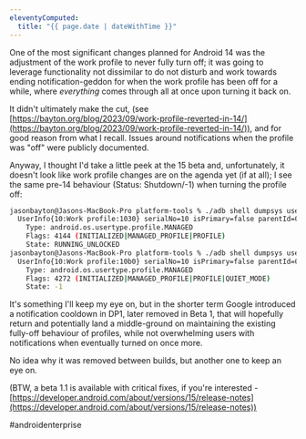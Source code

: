 ```yaml
---
eleventyComputed:
  title: "{{ page.date | dateWithTime }}"
---
```

One of the most significant changes planned for Android 14 was the adjustment of the work profile to never fully turn off; it was going to leverage functionality not dissimilar to do not disturb and work towards ending notification-geddon for when the work profile has been off for a while, where *everything* comes through all at once upon turning it back on.

It didn't ultimately make the cut, (see [https://bayton.org/blog/2023/09/work-profile-reverted-in-14/](https://bayton.org/blog/2023/09/work-profile-reverted-in-14/)), and for good reason from what I recall. Issues around notifications when the profile was "off" were publicly documented.

Anyway, I thought I'd take a little peek at the 15 beta and, unfortunately, it doesn't look like work profile changes are on the agenda yet (if at all); I see the same pre-14 behaviour (Status: Shutdown/-1) when turning the profile off:

```bash
jasonbayton@Jasons-MacBook-Pro platform-tools % ./adb shell dumpsys user | grep -A 3 "Work profile"
  UserInfo{10:Work profile:1030} serialNo=10 isPrimary=false parentId=0
    Type: android.os.usertype.profile.MANAGED
    Flags: 4144 (INITIALIZED|MANAGED_PROFILE|PROFILE)
    State: RUNNING_UNLOCKED
jasonbayton@Jasons-MacBook-Pro platform-tools % ./adb shell dumpsys user | grep -A 3 "Work profile"
  UserInfo{10:Work profile:10b0} serialNo=10 isPrimary=false parentId=0
    Type: android.os.usertype.profile.MANAGED
    Flags: 4272 (INITIALIZED|MANAGED_PROFILE|PROFILE|QUIET_MODE)
    State: -1
```
It's something I'll keep my eye on, but in the shorter term Google introduced a notification cooldown in DP1, later removed in Beta 1, that will hopefully return and potentially land a middle-ground on maintaining the existing fully-off behaviour of profiles, while not overwhelming users with notifications when eventually turned on once more. 

No idea why it was removed between builds, but another one to keep an eye on.

(BTW, a beta 1.1 is available with critical fixes, if you're interested - [https://developer.android.com/about/versions/15/release-notes](https://developer.android.com/about/versions/15/release-notes))

#androidenterprise